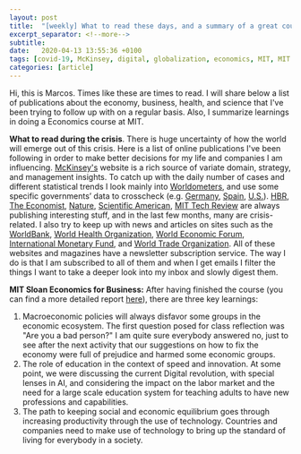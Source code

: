 ```yaml
---
layout: post
title:  "[weekly] What to read these days, and a summary of a great course... on Economics"
excerpt_separator: <!--more-->
subtitle:
date:   2020-04-13 13:55:36 +0100
tags: [covid-19, McKinsey, digital, globalization, economics, MIT, MIT Sloan]
categories: [article]
---
```

Hi, this is Marcos. Times like these are times to read. I will share below a list of publications about the economy, business, health, and science that I've been trying to follow up with on a regular basis. Also, I summarize learnings in doing a Economics course at MIT.
<!--more-->

**What to read during the crisis**. There is huge uncertainty of how the world will emerge out of this crisis. Here is a list of online publications I've been following in order to make better decisions for my life and companies I am influencing. [McKinsey's](https://www.mckinsey.com/) website is a rich source of variate domain, strategy, and management insights. To catch up with the daily number of cases and different statistical trends I look mainly into [Worldometers](https://www.worldometers.info/coronavirus), and use some specific governments’ data to crosscheck (e.g. [Germany](https://www.rki.de/DE/Content/InfAZ/N/Neuartiges_Coronavirus/Fallzahlen.html), [Spain](https://www.mscbs.gob.es/profesionales/saludPublica/ccayes/alertasActual/nCov-China/situacionActual.htm), [U.S.](https://coronavirus.jhu.edu/us-map)). [HBR](https://hbr.org/insight-center/coronavirus), [The Economist](https://www.economist.com/news/2020/03/11/the-economists-coverage-of-the-coronavirus), [Nature](https://www.nature.com/), [Scientific American](https://www.scientificamerican.com/), [MIT Tech Review](https://www.technologyreview.com/) are always publishing interesting stuff, and in the last few months, many are crisis-related. I also try to keep up with news and articles on sites such as the [WorldBank](https://www.worldbank.org/), [World Health Organization](https://www.who.int/), [World Economic Forum](https://www.weforum.org/), [International Monetary Fund](https://www.imf.org/external/index.htm), and [World Trade Organization](https://www.wto.org/). All of these websites and magazines have a newsletter subscription service. The way I do is that I am subscribed to all of them and when I get emails I filter the things I want to take a deeper look into my inbox and slowly digest them.

**MIT Sloan Economics for Business:** After having finished the course (you can find a more detailed report [here]()), there are three key learnings:

1. Macroeconomic policies will always disfavor some groups in the economic ecosystem. The first question posed for class reflection was "Are you a bad person?" I am quite sure everybody answered no, just to see after the next activity that our suggestions on how to fix the economy were full of prejudice and harmed some economic groups. 
2. The role of education in the context of speed and innovation. At some point, we were discussing the current Digital revolution, with special lenses in AI, and considering the impact on the labor market and the need for a large scale education system for teaching adults to have new professions and capabilities.
3. The path to keeping social and economic equilibrium goes through increasing productivity through the use of technology. Countries and companies need to make use of technology to bring up the standard of living for everybody in a society.
